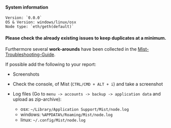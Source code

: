 #### System information
``````
Version: `0.0.0`
OS & Version: windows/linux/osx
Node type: `eth/geth(default)`
``````

#### Please check the **already existing** issues to keep duplicates at a minimum.
Furthermore several **work-arounds** have been collected in the [Mist-Troubleshooting-Guide](https://github.com/ethereum/wiki/wiki/Mist-Troubleshooting-Guide).

If possible add the following to your report:

- Screenshots

- Check the console, of Mist (`CTRL/CMD + ALT + i`) and take a screenshot

- Log files (Go to `menu -> accounts -> backup -> application data` and upload as zip-archive):
  -   osx: `~/Library/Application Support/Mist/node.log` 
  -   windows: `%APPDATA%/Roaming/Mist/node.log`
  -   linux: `~/.config/Mist/node.log`
